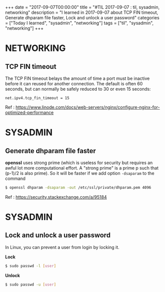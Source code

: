 +++
date = "2017-09-07T00:00:00"
title = "#TIL 2017-09-07 : til, sysadmin, networking"
description = "I learned in 2017-09-07 about TCP FIN timeout, Generate dhparam file faster, Lock and unlock a user password"
categories = ["Today I learned", "sysadmin", "networking"]
tags = ["til", "sysadmin", "networking"]
+++


# NETWORKING

## TCP FIN timeout

The TCP FIN timeout belays the amount of time a port must be inactive before it can reused for another connection. The default is often 60 seconds, but can normally be safely reduced to 30 or even 15 seconds:

```
net.ipv4.tcp_fin_timeout = 15
```

Ref : https://www.linode.com/docs/web-servers/nginx/configure-nginx-for-optimized-performance

# SYSADMIN

## Generate dhparam file faster

**openssl** uses strong prime (which is useless for security but requires an awful lot more computational effort. A "strong prime" is a prime p such that (p-1)/2 is also prime). So it will be faster if we add option `-dsaparam` to the command

```bash
$ openssl dhparam -dsaparam -out /etc/ssl/private/dhparam.pem 4096
```

Ref : https://security.stackexchange.com/a/95184

# SYSADMIN

## Lock and unlock a user password

In Linux, you can prevent a user from login by locking it.

**Lock**

```bash
$ sudo passwd -l [user]
```

**Unlock**

```bash
$ sudo passwd -u [user]
```
